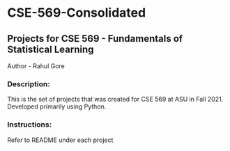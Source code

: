 # CSE-569-Consolidated

## Projects for CSE 569 - Fundamentals of Statistical Learning

Author - Rahul Gore

### Description:
This is the set of projects that was created for CSE 569 at ASU in Fall 2021. Developed primarily using Python.

### Instructions:
Refer to README under each project
